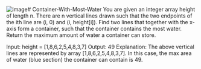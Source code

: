 ![image](https://github.com/user-attachments/assets/b76a3052-ab7a-43d8-81ed-7af451a36b29)# Container-With-Most-Water
You are given an integer array height of length n. There are n vertical lines drawn such that the two endpoints of the ith line are (i, 0) and (i, height[i]).  Find two lines that together with the x-axis form a container, such that the container contains the most water.  Return the maximum amount of water a container can store.



Input: height = [1,8,6,2,5,4,8,3,7]
Output: 49
Explanation: The above vertical lines are represented by array [1,8,6,2,5,4,8,3,7]. In this case, the max area of water (blue section) the container can contain is 49.
